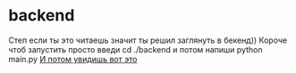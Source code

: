 # backend

Степ если ты это читаешь значит ты решил заглянуть в бекенд)) 
Короче чтоб запустить просто введи cd ./backend и потом напиши python main.py
[И потом увидишь вот это](https://imgur.com/a/48w8Zfa)